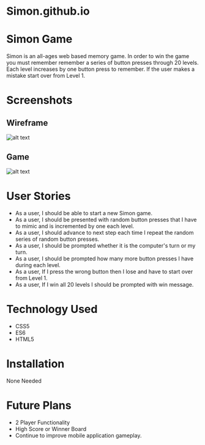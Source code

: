 # Simon.github.io

# Simon Game <br>
Simon is an all-ages web based memory game. In order to win the game you must remember remember a series of button presses through 20 levels. Each level increases by one button press to remember. If the user makes a mistake start over from Level 1. <br>

# Screenshots<br>
## Wireframe <br>
![alt text](https://i.imgur.com/rZliAet.png) <br>

## Game <br>
![alt text](https://i.imgur.com/CjmvmYW.png) <br>

# User Stories <br>
* As a user, I should be able to start a new Simon game. <br>
* As a user, I should be presented with random button presses that I have to mimic and is incremented by one each level. <br>
* As a user, I should advance to next step each time I repeat the random series of random button presses.<br>
* As a user, I should be prompted whether it is the computer's turn or my turn.<br>
* As a user, I should be prompted how many more button presses I have during each level.<br>
* As a user, If I press the wrong button then I lose and have to start over from Level 1. <br>
* As a user, If I win all 20 levels I should be prompted with win message.<br>

# Technology Used <br>
* CSS5 <br>
* ES6 <br>
* HTML5 <br>

# Installation <br>
None Needed <br>

# Future Plans <br>
* 2 Player Functionality 
* High Score or Winner Board 
* Continue to improve mobile application gameplay. 
